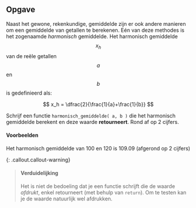 ## Opgave
Naast het gewone, rekenkundige, gemiddelde zijn er ook andere manieren om een gemiddelde van getallen te berekenen. Eén van deze methodes is het zogenaamde *harmonisch* gemiddelde. Het harmonisch gemiddelde $$x_h$$ van de reële getallen $$a$$ en $$b$$ is gedefinieerd als:

$$
x_h = \dfrac{2}{\frac{1}{a}+\frac{1}{b}}
$$

Schrijf een functie `harmonisch_gemiddelde( a, b )` die het harmonisch gemiddelde berekent en deze waarde **retourneert**. Rond af op 2 cijfers.

#### Voorbeelden
Het harmonisch gemiddelde van 100 en 120 is 109.09 (afgerond op 2 cijfers)

{: .callout.callout-warning}
> #### Verduidelijking
> Het is niet de bedoeling dat je een functie schrijft die de waarde *afdrukt*, enkel retourneert (met behulp van `return`). Om te testen kan je de waarde natuurlijk wel afdrukken.